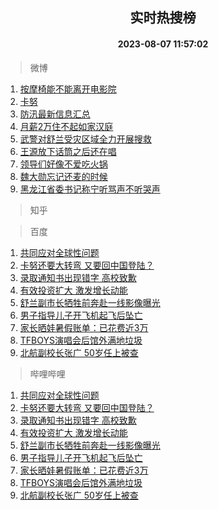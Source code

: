<div align="center"><h2>实时热搜榜</h2><h4>2023-08-07 11:57:02</h4></div>

> 微博  

1. [按摩椅能不能离开电影院](https://s.weibo.com/weibo?q=%23%E6%8C%89%E6%91%A9%E6%A4%85%E8%83%BD%E4%B8%8D%E8%83%BD%E7%A6%BB%E5%BC%80%E7%94%B5%E5%BD%B1%E9%99%A2%23&t=31&band_rank=1&Refer=top)<br />
2. [卡努](https://s.weibo.com/weibo?q=%E5%8D%A1%E5%8A%AA&t=31&band_rank=2&Refer=top)<br />
3. [防汛最新信息汇总](https://s.weibo.com/weibo?q=%23%E9%98%B2%E6%B1%9B%E6%9C%80%E6%96%B0%E4%BF%A1%E6%81%AF%E6%B1%87%E6%80%BB%23&t=31&band_rank=3&Refer=top)<br />
4. [月薪2万住不起如家汉庭](https://s.weibo.com/weibo?q=%23%E6%9C%88%E8%96%AA2%E4%B8%87%E4%BD%8F%E4%B8%8D%E8%B5%B7%E5%A6%82%E5%AE%B6%E6%B1%89%E5%BA%AD%23&t=31&band_rank=4&Refer=top)<br />
5. [武警对舒兰受灾区域全力开展搜救](https://s.weibo.com/weibo?q=%23%E6%AD%A6%E8%AD%A6%E5%AF%B9%E8%88%92%E5%85%B0%E5%8F%97%E7%81%BE%E5%8C%BA%E5%9F%9F%E5%85%A8%E5%8A%9B%E5%BC%80%E5%B1%95%E6%90%9C%E6%95%91%23&t=31&band_rank=5&Refer=top)<br />
6. [王源放下话筒之后还在唱](https://s.weibo.com/weibo?q=%23%E7%8E%8B%E6%BA%90%E6%94%BE%E4%B8%8B%E8%AF%9D%E7%AD%92%E4%B9%8B%E5%90%8E%E8%BF%98%E5%9C%A8%E5%94%B1%23&t=31&band_rank=6&Refer=top)<br />
7. [领导们好像不爱吃火锅](https://s.weibo.com/weibo?q=%E9%A2%86%E5%AF%BC%E4%BB%AC%E5%A5%BD%E5%83%8F%E4%B8%8D%E7%88%B1%E5%90%83%E7%81%AB%E9%94%85&t=31&band_rank=7&Refer=top)<br />
8. [魏大勋忘记还麦的时候](https://s.weibo.com/weibo?q=%E9%AD%8F%E5%A4%A7%E5%8B%8B%E5%BF%98%E8%AE%B0%E8%BF%98%E9%BA%A6%E7%9A%84%E6%97%B6%E5%80%99&t=31&band_rank=8&Refer=top)<br />
9. [黑龙江省委书记称宁听骂声不听哭声](https://s.weibo.com/weibo?q=%23%E9%BB%91%E9%BE%99%E6%B1%9F%E7%9C%81%E5%A7%94%E4%B9%A6%E8%AE%B0%E7%A7%B0%E5%AE%81%E5%90%AC%E9%AA%82%E5%A3%B0%E4%B8%8D%E5%90%AC%E5%93%AD%E5%A3%B0%23&t=31&band_rank=9&Refer=top)<br />

> 知乎  


> 百度  

1. [共同应对全球性问题](https://www.baidu.com/s?wd=%E5%85%B1%E5%90%8C%E5%BA%94%E5%AF%B9%E5%85%A8%E7%90%83%E6%80%A7%E9%97%AE%E9%A2%98&sa=fyb_news&rsv_dl=fyb_news)<br />
2. [卡努还要大转弯 又要回中国登陆？](https://www.baidu.com/s?wd=%E5%8D%A1%E5%8A%AA%E8%BF%98%E8%A6%81%E5%A4%A7%E8%BD%AC%E5%BC%AF+%E5%8F%88%E8%A6%81%E5%9B%9E%E4%B8%AD%E5%9B%BD%E7%99%BB%E9%99%86%EF%BC%9F&sa=fyb_news&rsv_dl=fyb_news)<br />
3. [录取通知书出现错字 高校致歉](https://www.baidu.com/s?wd=%E5%BD%95%E5%8F%96%E9%80%9A%E7%9F%A5%E4%B9%A6%E5%87%BA%E7%8E%B0%E9%94%99%E5%AD%97+%E9%AB%98%E6%A0%A1%E8%87%B4%E6%AD%89&sa=fyb_news&rsv_dl=fyb_news)<br />
4. [有效投资扩大 激发增长动能](https://www.baidu.com/s?wd=%E6%9C%89%E6%95%88%E6%8A%95%E8%B5%84%E6%89%A9%E5%A4%A7+%E6%BF%80%E5%8F%91%E5%A2%9E%E9%95%BF%E5%8A%A8%E8%83%BD&sa=fyb_news&rsv_dl=fyb_news)<br />
5. [舒兰副市长牺牲前奔赴一线影像曝光](https://www.baidu.com/s?wd=%E8%88%92%E5%85%B0%E5%89%AF%E5%B8%82%E9%95%BF%E7%89%BA%E7%89%B2%E5%89%8D%E5%A5%94%E8%B5%B4%E4%B8%80%E7%BA%BF%E5%BD%B1%E5%83%8F%E6%9B%9D%E5%85%89&sa=fyb_news&rsv_dl=fyb_news)<br />
6. [男子指导儿子开飞机起飞后坠亡](https://www.baidu.com/s?wd=%E7%94%B7%E5%AD%90%E6%8C%87%E5%AF%BC%E5%84%BF%E5%AD%90%E5%BC%80%E9%A3%9E%E6%9C%BA%E8%B5%B7%E9%A3%9E%E5%90%8E%E5%9D%A0%E4%BA%A1&sa=fyb_news&rsv_dl=fyb_news)<br />
7. [家长晒娃暑假账单：已花费近3万](https://www.baidu.com/s?wd=%E5%AE%B6%E9%95%BF%E6%99%92%E5%A8%83%E6%9A%91%E5%81%87%E8%B4%A6%E5%8D%95%EF%BC%9A%E5%B7%B2%E8%8A%B1%E8%B4%B9%E8%BF%913%E4%B8%87&sa=fyb_news&rsv_dl=fyb_news)<br />
8. [TFBOYS演唱会后馆外满地垃圾](https://www.baidu.com/s?wd=TFBOYS%E6%BC%94%E5%94%B1%E4%BC%9A%E5%90%8E%E9%A6%86%E5%A4%96%E6%BB%A1%E5%9C%B0%E5%9E%83%E5%9C%BE&sa=fyb_news&rsv_dl=fyb_news)<br />
9. [北航副校长张广 50岁任上被查](https://www.baidu.com/s?wd=%E5%8C%97%E8%88%AA%E5%89%AF%E6%A0%A1%E9%95%BF%E5%BC%A0%E5%B9%BF+50%E5%B2%81%E4%BB%BB%E4%B8%8A%E8%A2%AB%E6%9F%A5&sa=fyb_news&rsv_dl=fyb_news)<br />

> 哔哩哔哩  

1. [共同应对全球性问题](https://www.baidu.com/s?wd=%E5%85%B1%E5%90%8C%E5%BA%94%E5%AF%B9%E5%85%A8%E7%90%83%E6%80%A7%E9%97%AE%E9%A2%98&sa=fyb_news&rsv_dl=fyb_news)<br />
2. [卡努还要大转弯 又要回中国登陆？](https://www.baidu.com/s?wd=%E5%8D%A1%E5%8A%AA%E8%BF%98%E8%A6%81%E5%A4%A7%E8%BD%AC%E5%BC%AF+%E5%8F%88%E8%A6%81%E5%9B%9E%E4%B8%AD%E5%9B%BD%E7%99%BB%E9%99%86%EF%BC%9F&sa=fyb_news&rsv_dl=fyb_news)<br />
3. [录取通知书出现错字 高校致歉](https://www.baidu.com/s?wd=%E5%BD%95%E5%8F%96%E9%80%9A%E7%9F%A5%E4%B9%A6%E5%87%BA%E7%8E%B0%E9%94%99%E5%AD%97+%E9%AB%98%E6%A0%A1%E8%87%B4%E6%AD%89&sa=fyb_news&rsv_dl=fyb_news)<br />
4. [有效投资扩大 激发增长动能](https://www.baidu.com/s?wd=%E6%9C%89%E6%95%88%E6%8A%95%E8%B5%84%E6%89%A9%E5%A4%A7+%E6%BF%80%E5%8F%91%E5%A2%9E%E9%95%BF%E5%8A%A8%E8%83%BD&sa=fyb_news&rsv_dl=fyb_news)<br />
5. [舒兰副市长牺牲前奔赴一线影像曝光](https://www.baidu.com/s?wd=%E8%88%92%E5%85%B0%E5%89%AF%E5%B8%82%E9%95%BF%E7%89%BA%E7%89%B2%E5%89%8D%E5%A5%94%E8%B5%B4%E4%B8%80%E7%BA%BF%E5%BD%B1%E5%83%8F%E6%9B%9D%E5%85%89&sa=fyb_news&rsv_dl=fyb_news)<br />
6. [男子指导儿子开飞机起飞后坠亡](https://www.baidu.com/s?wd=%E7%94%B7%E5%AD%90%E6%8C%87%E5%AF%BC%E5%84%BF%E5%AD%90%E5%BC%80%E9%A3%9E%E6%9C%BA%E8%B5%B7%E9%A3%9E%E5%90%8E%E5%9D%A0%E4%BA%A1&sa=fyb_news&rsv_dl=fyb_news)<br />
7. [家长晒娃暑假账单：已花费近3万](https://www.baidu.com/s?wd=%E5%AE%B6%E9%95%BF%E6%99%92%E5%A8%83%E6%9A%91%E5%81%87%E8%B4%A6%E5%8D%95%EF%BC%9A%E5%B7%B2%E8%8A%B1%E8%B4%B9%E8%BF%913%E4%B8%87&sa=fyb_news&rsv_dl=fyb_news)<br />
8. [TFBOYS演唱会后馆外满地垃圾](https://www.baidu.com/s?wd=TFBOYS%E6%BC%94%E5%94%B1%E4%BC%9A%E5%90%8E%E9%A6%86%E5%A4%96%E6%BB%A1%E5%9C%B0%E5%9E%83%E5%9C%BE&sa=fyb_news&rsv_dl=fyb_news)<br />
9. [北航副校长张广 50岁任上被查](https://www.baidu.com/s?wd=%E5%8C%97%E8%88%AA%E5%89%AF%E6%A0%A1%E9%95%BF%E5%BC%A0%E5%B9%BF+50%E5%B2%81%E4%BB%BB%E4%B8%8A%E8%A2%AB%E6%9F%A5&sa=fyb_news&rsv_dl=fyb_news)<br />
